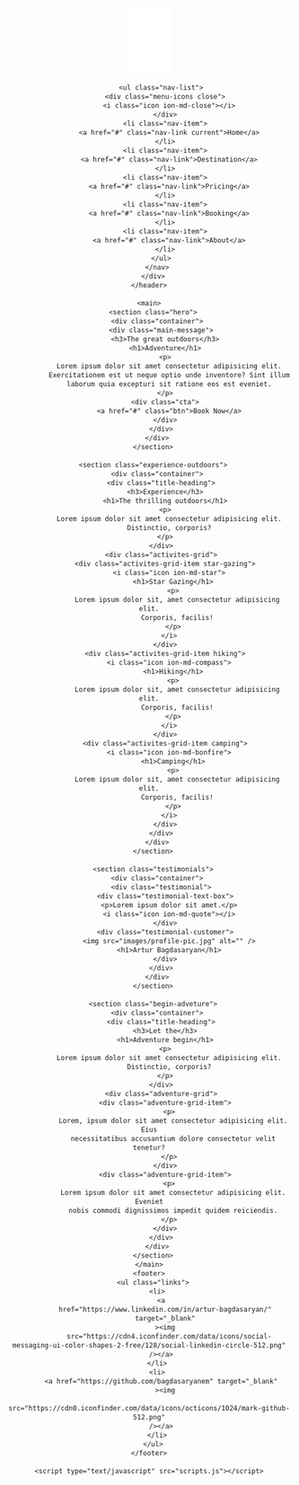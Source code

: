 <!DOCTYPE html>
<html lang="en">
  <head>
    <meta charset="UTF-8" />
    <meta
      name="viewport"
      content="width=device-width, user-scalable=no, initial-scale=1.0, maximum-scale=1.0, minimum-scale=1.0"
    />
    <title>Nature Tours</title>
    <link
      href="https://unpkg.com/ionicons@4.5.10-0/dist/css/ionicons.min.css"
      rel="stylesheet"
    />
    <link
      href="https://fonts.googleapis.com/css?family=Nunito&display=swap"
      rel="stylesheet"
    />
    <link
      href="https://fonts.googleapis.com/css?family=Aldrich&display=swap"
      rel="stylesheet"
    />
    <link rel="stylesheet" href="styles.css" />
  </head>
  <body>
    <header>
      <div class="container">
        <nav>
          <div class="nav-brand">
            <a href="index.html">
              <img src="images/logo.png" alt="" />
            </a>
          </div>
          <div class="menu-icons open">
            <i class="icon ion-md-menu"></i>
          </div>

          <ul class="nav-list">
            <div class="menu-icons close">
              <i class="icon ion-md-close"></i>
            </div>
            <li class="nav-item">
              <a href="#" class="nav-link current">Home</a>
            </li>
            <li class="nav-item">
              <a href="#" class="nav-link">Destination</a>
            </li>
            <li class="nav-item">
              <a href="#" class="nav-link">Pricing</a>
            </li>
            <li class="nav-item">
              <a href="#" class="nav-link">Booking</a>
            </li>
            <li class="nav-item">
              <a href="#" class="nav-link">About</a>
            </li>
          </ul>
        </nav>
      </div>
    </header>

    <main>
      <section class="hero">
        <div class="container">
          <div class="main-message">
            <h3>The great outdoors</h3>
            <h1>Adventure</h1>
            <p>
              Lorem ipsum dolor sit amet consectetur adipisicing elit.
              Exercitationem est ut neque optio unde inventore? Sint illum
              laborum quia excepturi sit ratione eos est eveniet.
            </p>
            <div class="cta">
              <a href="#" class="btn">Book Now</a>
            </div>
          </div>
        </div>
      </section>

      <section class="experience-outdoors">
        <div class="container">
          <div class="title-heading">
            <h3>Experience</h3>
            <h1>The thrilling outdoors</h1>
            <p>
              Lorem ipsum dolor sit amet consectetur adipisicing elit.
              Distinctio, corporis?
            </p>
          </div>
          <div class="activites-grid">
            <div class="activites-grid-item star-gazing">
              <i class="icon ion-md-star">
                <h1>Star Gazing</h1>
                <p>
                  Lorem ipsum dolor sit, amet consectetur adipisicing elit.
                  Corporis, facilis!
                </p>
              </i>
            </div>
            <div class="activites-grid-item hiking">
              <i class="icon ion-md-compass">
                <h1>Hiking</h1>
                <p>
                  Lorem ipsum dolor sit, amet consectetur adipisicing elit.
                  Corporis, facilis!
                </p>
              </i>
            </div>
            <div class="activites-grid-item camping">
              <i class="icon ion-md-bonfire">
                <h1>Camping</h1>
                <p>
                  Lorem ipsum dolor sit, amet consectetur adipisicing elit.
                  Corporis, facilis!
                </p>
              </i>
            </div>
          </div>
        </div>
      </section>

      <section class="testimonials">
        <div class="container">
          <div class="testimonial">
            <div class="testimonial-text-box">
              <p>Lorem ipsum dolor sit amet.</p>
              <i class="icon ion-md-quote"></i>
            </div>
            <div class="testimonial-customer">
              <img src="images/profile-pic.jpg" alt="" />
              <h1>Artur Bagdasaryan</h1>
            </div>
          </div>
        </div>
      </section>

      <section class="begin-adveture">
        <div class="container">
          <div class="title-heading">
            <h3>Let the</h3>
            <h1>Adventure begin</h1>
            <p>
              Lorem ipsum dolor sit amet consectetur adipisicing elit.
              Distinctio, corporis?
            </p>
          </div>
          <div class="adventure-grid">
            <div class="adventure-grid-item">
              <p>
                Lorem, ipsum dolor sit amet consectetur adipisicing elit. Eius
                necessitatibus accusantium dolore consectetur velit tenetur?
              </p>
            </div>
            <div class="adventure-grid-item">
              <p>
                Lorem ipsum dolor sit amet consectetur adipisicing elit. Eveniet
                nobis commodi dignissimos impedit quidem reiciendis.
              </p>
            </div>
          </div>
        </div>
      </section>
    </main>
    <footer>
      <ul class="links">
        <li>
          <a
            href="https://www.linkedin.com/in/artur-bagdasaryan/"
            target="_blank"
            ><img
              src="https://cdn4.iconfinder.com/data/icons/social-messaging-ui-color-shapes-2-free/128/social-linkedin-circle-512.png"
          /></a>
        </li>
        <li>
          <a href="https://github.com/bagdasaryanem" target="_blank"
            ><img
              src="https://cdn0.iconfinder.com/data/icons/octicons/1024/mark-github-512.png"
          /></a>
        </li>
      </ul>
    </footer>

    <script type="text/javascript" src="scripts.js"></script>
  </body>
</html>

